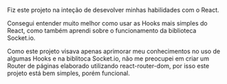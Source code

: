 Fiz este projeto na inteção de desevolver minhas habilidades com o React.

Consegui entender muito melhor como usar as Hooks mais simples do React, como também aprendi sobre o funcionamento da biblioteca Socket.io.

Como este projeto visava apenas aprimorar meu conhecimentos no uso de algumas Hooks e na biblitoca Socket.io, não me preocupei em criar um Router de páginas elaborado utilizando react-router-dom, por isso este projeto está bem simples, porém funcional.